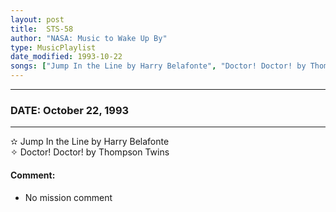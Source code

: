 ```yaml
---
layout: post
title:  STS-58
author: "NASA: Music to Wake Up By"
type: MusicPlaylist
date_modified: 1993-10-22
songs: ["Jump In the Line by Harry Belafonte", "Doctor! Doctor! by Thompson Twins"]
---
```


----
### DATE: October 22, 1993
----
✫ Jump In the Line by Harry Belafonte  &nbsp;<br />
✧ Doctor! Doctor! by Thompson Twins

#### Comment:
* No mission comment



<br/>
<center>
	<a target="_blank"
	   href="https://twitter.com/intent/tweet?hashtags=Space,NASA,Playlist,NASAWakeupCalls,SpaceProgram&text={{ page.author}}, '{{ page.songs.first }}' {{ page.title }}, {{ page.date | date: '%B %d, %Y' }}. {{ site.url }}{{ page.url }} @nasawakeupcalls">
	   <i class="fab fa-twitter" alt="Tweet this page" style="font-size: 1.3em;"></i>
	</a>
	&nbsp; 	<i class="fas fa-user-astronaut" style="font-size: 1.5em;"></i> &nbsp;
    <a type="amzn" search="'Jump In the Line by Harry Belafonte' or 'Doctor! Doctor! by Thompson Twins'" category="popular music">
        <i class="fab fa-amazon" style="font-size: 1.3em;"></i>
    </a>
</center>
